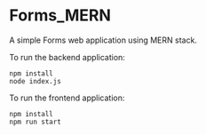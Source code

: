 # Forms_MERN

A simple Forms web application using MERN stack.

To run the backend application:
```
npm install
node index.js
```
To run the frontend application:
```
npm install
npm run start
```
